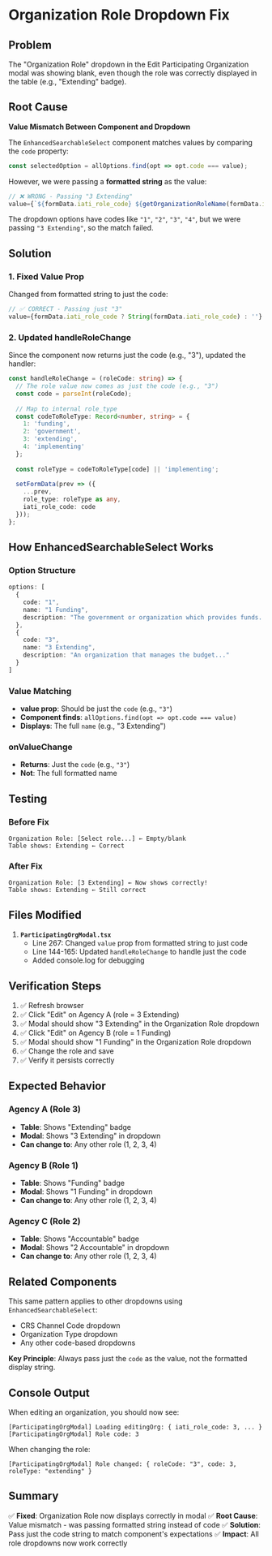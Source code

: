 # Organization Role Dropdown Fix

## Problem
The "Organization Role" dropdown in the Edit Participating Organization modal was showing blank, even though the role was correctly displayed in the table (e.g., "Extending" badge).

## Root Cause
**Value Mismatch Between Component and Dropdown**

The `EnhancedSearchableSelect` component matches values by comparing the `code` property:
```typescript
const selectedOption = allOptions.find(opt => opt.code === value);
```

However, we were passing a **formatted string** as the value:
```typescript
// ❌ WRONG - Passing "3 Extending"
value={`${formData.iati_role_code} ${getOrganizationRoleName(formData.iati_role_code)}`}
```

The dropdown options have codes like `"1"`, `"2"`, `"3"`, `"4"`, but we were passing `"3 Extending"`, so the match failed.

## Solution

### 1. Fixed Value Prop
Changed from formatted string to just the code:
```typescript
// ✅ CORRECT - Passing just "3"
value={formData.iati_role_code ? String(formData.iati_role_code) : ''}
```

### 2. Updated handleRoleChange
Since the component now returns just the code (e.g., "3"), updated the handler:
```typescript
const handleRoleChange = (roleCode: string) => {
  // The role value now comes as just the code (e.g., "3")
  const code = parseInt(roleCode);
  
  // Map to internal role_type
  const codeToRoleType: Record<number, string> = {
    1: 'funding',
    2: 'government',
    3: 'extending',
    4: 'implementing'
  };
  
  const roleType = codeToRoleType[code] || 'implementing';
  
  setFormData(prev => ({
    ...prev,
    role_type: roleType as any,
    iati_role_code: code
  }));
};
```

## How EnhancedSearchableSelect Works

### Option Structure
```typescript
options: [
  {
    code: "1",
    name: "1 Funding",
    description: "The government or organization which provides funds..."
  },
  {
    code: "3",
    name: "3 Extending",
    description: "An organization that manages the budget..."
  }
]
```

### Value Matching
- **value prop**: Should be just the `code` (e.g., `"3"`)
- **Component finds**: `allOptions.find(opt => opt.code === value)`
- **Displays**: The full `name` (e.g., "3 Extending")

### onValueChange
- **Returns**: Just the `code` (e.g., `"3"`)
- **Not**: The full formatted name

## Testing

### Before Fix
```
Organization Role: [Select role...] ← Empty/blank
Table shows: Extending ← Correct
```

### After Fix
```
Organization Role: [3 Extending] ← Now shows correctly!
Table shows: Extending ← Still correct
```

## Files Modified

1. **`ParticipatingOrgModal.tsx`**
   - Line 267: Changed `value` prop from formatted string to just code
   - Line 144-165: Updated `handleRoleChange` to handle just the code
   - Added console.log for debugging

## Verification Steps

1. ✅ Refresh browser
2. ✅ Click "Edit" on Agency A (role = 3 Extending)
3. ✅ Modal should show "3 Extending" in the Organization Role dropdown
4. ✅ Click "Edit" on Agency B (role = 1 Funding)
5. ✅ Modal should show "1 Funding" in the Organization Role dropdown
6. ✅ Change the role and save
7. ✅ Verify it persists correctly

## Expected Behavior

### Agency A (Role 3)
- **Table**: Shows "Extending" badge
- **Modal**: Shows "3 Extending" in dropdown
- **Can change to**: Any other role (1, 2, 3, 4)

### Agency B (Role 1)
- **Table**: Shows "Funding" badge
- **Modal**: Shows "1 Funding" in dropdown
- **Can change to**: Any other role (1, 2, 3, 4)

### Agency C (Role 2)
- **Table**: Shows "Accountable" badge
- **Modal**: Shows "2 Accountable" in dropdown
- **Can change to**: Any other role (1, 2, 3, 4)

## Related Components

This same pattern applies to other dropdowns using `EnhancedSearchableSelect`:
- CRS Channel Code dropdown
- Organization Type dropdown
- Any other code-based dropdowns

**Key Principle**: Always pass just the `code` as the value, not the formatted display string.

## Console Output

When editing an organization, you should now see:
```
[ParticipatingOrgModal] Loading editingOrg: { iati_role_code: 3, ... }
[ParticipatingOrgModal] Role code: 3
```

When changing the role:
```
[ParticipatingOrgModal] Role changed: { roleCode: "3", code: 3, roleType: "extending" }
```

## Summary

✅ **Fixed**: Organization Role now displays correctly in modal
✅ **Root Cause**: Value mismatch - was passing formatted string instead of code
✅ **Solution**: Pass just the code string to match component's expectations
✅ **Impact**: All role dropdowns now work correctly
